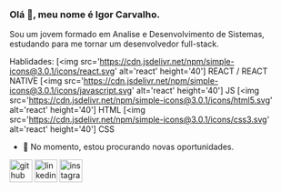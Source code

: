 ### Olá 👋, meu nome é Igor Carvalho.
Sou um jovem formado em Analise e Desenvolvimento de Sistemas, estudando para me tornar um desenvolvedor full-stack.

Hablidades: 
[<img src='https://cdn.jsdelivr.net/npm/simple-icons@3.0.1/icons/react.svg' alt='react' height='40'] REACT / REACT NATIVE
[<img src='https://cdn.jsdelivr.net/npm/simple-icons@3.0.1/icons/javascript.svg' alt='react' height='40'] JS 
[<img src='https://cdn.jsdelivr.net/npm/simple-icons@3.0.1/icons/html5.svg' alt='react' height='40'] HTML 
[<img src='https://cdn.jsdelivr.net/npm/simple-icons@3.0.1/icons/css3.svg' alt='react' height='40'] CSS 

- 🔭 No momento, estou procurando novas oportunidades.

[<img src='https://cdn.jsdelivr.net/npm/simple-icons@3.0.1/icons/github.svg' alt='github' height='40'>](https://github.com/Carvlho)  [<img src='https://cdn.jsdelivr.net/npm/simple-icons@3.0.1/icons/linkedin.svg' alt='linkedin' height='40'>](https://www.linkedin.com/in/Carvlho/)  [<img src='https://cdn.jsdelivr.net/npm/simple-icons@3.0.1/icons/instagram.svg' alt='instagram' height='40'>](https://www.instagram.com/Carvlho_/)  


